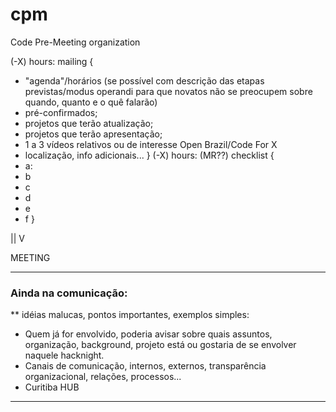 # cpm
Code Pre-Meeting organization

(-X) hours: mailing {
  - "agenda"/horários (se possível com descrição das etapas previstas/modus operandi para que novatos não se preocupem sobre quando, quanto e o quê falarão)
  - pré-confirmados;
  - projetos que terão atualização;
  - projetos que terão apresentação;
  - 1 a 3 vídeos relativos ou de interesse Open Brazil/Code For X
  - localização, info adicionais...
}
(-X) hours: (MR??) checklist {
  - a: 
  - b
  - c
  - d
  - e
  - f
}

  ||
  V
  
MEETING

-------------------------------------

### Ainda na comunicação:
** idéias malucas, pontos importantes, exemplos simples:
- Quem já for envolvido, poderia avisar sobre quais assuntos, organização, background, projeto está ou gostaria de se envolver naquele hacknight.
- Canais de comunicação, internos, externos, transparência organizacional, relações, processos...
- Curitiba HUB
----------------------------------------------------------
